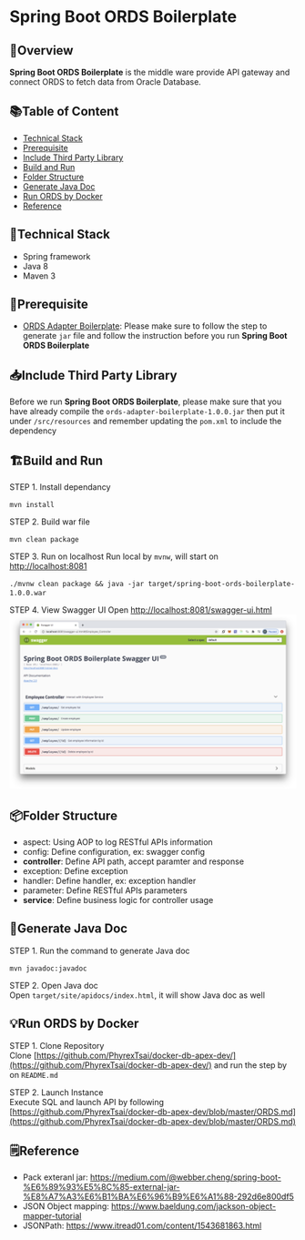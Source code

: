 # Spring Boot ORDS Boilerplate

## 🚀Overview
**Spring Boot ORDS Boilerplate** is the middle ware provide API gateway and connect ORDS to fetch data from Oracle Database.

## 📚Table of Content
- [Technical Stack](#technical-stack)
- [Prerequisite](#prerequisite)
- [Include Third Party Library](#include-third-party-library)
- [Build and Run](#build-and-run)
- [Folder Structure](#folder-structure)
- [Generate Java Doc](#generate-java-doc)
- [Run ORDS by Docker](#run-ords-by-docker)
- [Reference](#reference)

## 🔨<a name="technical-stack"></a>Technical Stack
- Spring framework
- Java 8
- Maven 3

## 🔗<a name="prerequisite"></a>Prerequisite
- [ORDS Adapter Boilerplate](https://github.com/PhyrexTsai/ords-adapter-boilerplate): Please make sure to follow the step to generate `jar` file and follow the instruction before you run **Spring Boot ORDS Boilerplate**

## 📥<a name="include-third-party-library"></a>Include Third Party Library
Before we run **Spring Boot ORDS Boilerplate**, please make sure that you have already 
compile the `ords-adapter-boilerplate-1.0.0.jar` then put it under `/src/resources` and 
remember updating the `pom.xml` to include the dependency

## 🏗<a name="build-and-run"></a>Build and Run

STEP 1. Install dependancy
```
mvn install
```

STEP 2. Build war file
```
mvn clean package
```

STEP 3. Run on localhost
Run local by `mvnw`, will start on [http://localhost:8081](http://localhost:8081)
```
./mvnw clean package && java -jar target/spring-boot-ords-boilerplate-1.0.0.war
```

STEP 4. View Swagger UI
Open [http://localhost:8081/swagger-ui.html](http://localhost:8081/swagger-ui.html)
![Swagger UI](./Swagger-UI.png)

## 📦<a name="folder-structure"></a>Folder Structure
- aspect: Using AOP to log RESTful APIs information
- config: Define configuration, ex: swagger config
- **controller**: Define API path, accept paramter and response
- exception: Define exception
- handler: Define handler, ex: exception handler
- parameter: Define RESTful APIs parameters
- **service**: Define business logic for controller usage

## 📑<a name="generate-java-doc"></a>Generate Java Doc

STEP 1. Run the command to generate Java doc
```
mvn javadoc:javadoc
```

STEP 2. Open Java doc  
Open `target/site/apidocs/index.html`, it will show Java doc as well

## 💡<a name="run-ords-by-docker">Run ORDS by Docker
STEP 1. Clone Repository    
Clone [https://github.com/PhyrexTsai/docker-db-apex-dev/](https://github.com/PhyrexTsai/docker-db-apex-dev/) and run the step by on `README.md`  

STEP 2. Launch Instance  
Execute SQL and launch API by following [https://github.com/PhyrexTsai/docker-db-apex-dev/blob/master/ORDS.md](https://github.com/PhyrexTsai/docker-db-apex-dev/blob/master/ORDS.md)

## 🗒<a name="reference"></a>Reference
- Pack exteranl jar: https://medium.com/@webber.cheng/spring-boot-%E6%89%93%E5%8C%85-external-jar-%E8%A7%A3%E6%B1%BA%E6%96%B9%E6%A1%88-292d6e800df5
- JSON Object mapping: https://www.baeldung.com/jackson-object-mapper-tutorial
- JSONPath: https://www.itread01.com/content/1543681863.html
